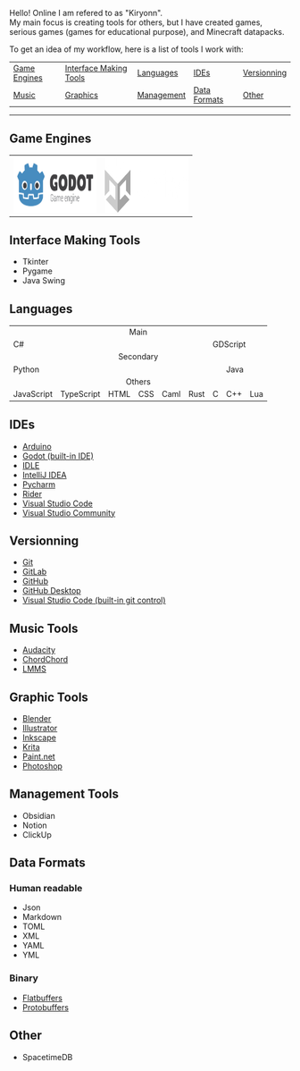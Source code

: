 Hello! Online I am refered to as "Kiryonn".<br>
My main focus is creating tools for others, but I have created games, serious games (games for educational purpose), and Minecraft datapacks.

To get an idea of my workflow, here is a list of tools I work with:
<table>
	<tr>
		<td><a href="#game-engines">Game Engines</a></td>
		<td><a href="#interface-making-tools">Interface Making Tools</a></td>
		<td><a href="#languages">Languages</a></td>
		<td><a href="#ides">IDEs</a></td>
		<td><a href="#versionning">Versionning</a></td>
	</tr>
	<tr>
		<td><a href="#music-tools">Music</a></td>
		<td><a href="#graphic-tools">Graphics</a></td>
		<td><a href="#management-tools">Management</a></td>
		<td><a href="#data-formats">Data Formats</a></td>
		<td><a href="#other">Other</a></td>
	</tr>
</table>

---

## Game Engines

<table border="0">
	<tr border="0">
		<td border="0">
			<a href="https://godotengine.org"><img src="images/godot_logo.png" height="100" width="150"></a>
		</td>
		<td border="0">
			<a href="https://unity.com"><img src="images/unity_logo.png" height="100" width="150"></a>
		</td>
	</tr>
</table>

## Interface Making Tools
- Tkinter
- Pygame
- Java Swing

## Languages
<table>
	<tr><td colspan="10" align="center">Main</td></tr>
	<tr>
		<td colspan="6">C#</td>
		<td colspan="4">GDScript</td>
	</tr>
	<tr><td colspan="10" align="center">Secondary</td></tr>
	<tr>
		<td colspan="7">Python</td>
		<td colspan="3">Java</td>
	</tr>
	<tr><td colspan="10" align="center">Others</td></tr>
	<tr>
		<td>JavaScript</td>
		<td>TypeScript</td>
		<td>HTML</td>
		<td>CSS</td>
		<td>Caml</td>
		<td>Rust</td>
		<td>C</td>
		<td>C++</td>
		<td>Lua</td>
	</tr>
</table>

## IDEs
- [Arduino](https://apps.microsoft.com/detail/9NBLGGH4RSD8?hl=en-us&gl=US)
- [Godot (built-in IDE)](https://godotengine.org)
- [IDLE](https://www.python.org/downloads/)
- [IntelliJ IDEA](https://www.jetbrains.com/idea/)
- [Pycharm](https://www.jetbrains.com/pycharm/)
- [Rider](https://www.jetbrains.com/rider/)
- [Visual Studio Code](https://code.visualstudio.com)
- [Visual Studio Community](https://visualstudio.microsoft.com/vs/community/)

## Versionning
- [Git](https://git-scm.com)
- [GitLab](https://about.gitlab.com/)
- [GitHub](https://github.com)
- [GitHub Desktop](https://desktop.github.com)
- [Visual Studio Code (built-in git control)](https://code.visualstudio.com)

## Music Tools
- [Audacity](https://www.audacityteam.org)
- [ChordChord](https://chordchord.com)
- [LMMS](https://lmms.io)

## Graphic Tools
- [Blender](https://www.blender.org)
- [Illustrator](https://www.adobe.com/products/illustrator.html)
- [Inkscape](https://inkscape.org)
- [Krita](https://krita.org/en/)
- [Paint.net](https://www.getpaint.net/index.html)
- [Photoshop](https://www.adobe.com/products/photoshop.html)

## Management Tools
- Obsidian
- Notion
- ClickUp

## Data Formats
### Human readable
- Json
- Markdown
- TOML
- XML
- YAML
- YML
### Binary
- [Flatbuffers](https://flatbuffers.dev/)
- [Protobuffers](https://protobuf.dev/)

## Other
- SpacetimeDB

